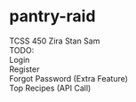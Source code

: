 # pantry-raid
TCSS 450
Zira
Stan
Sam
<br>
TODO: <br>
Login <br>
Register <br>
Forgot Password (Extra Feature) <br>
Top Recipes (API Call) <br>
